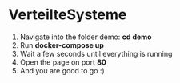 # VerteilteSysteme
1. Navigate into the folder demo: **cd demo**
2. Run **docker-compose up**
3. Wait a few seconds until everything is running
4. Open the page on port **80**
5. And you are good to go :)
